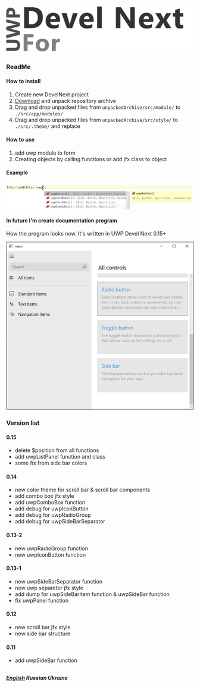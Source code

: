 
![UWPForDevelNext](https://github.com/era312/UWP-For-DevelNext/blob/master/logo.png) 

### ReadMe
#### How to install
1. Create new DevelNext project
2. [Download](https://github.com/era312/UWP-For-DevelNext/archive/master.zip) and unpack repository archive
3. Drag and drop unpacked files from ```unpackedArchive/src/module/``` to ```./src/app/modules/```
4. Drag and drop unpacked files from ```unpackedArchive/src/style/``` to ```./src/.theme/``` and replace

#### How to use
1. add uwp module to form
2. Creating objects by calling functions or add jfx class to object

#### Example

![Creating objects by calling functions](https://github.com/era312/UWP-For-DevelNext/blob/master/CellFunction.jpg) 

#### In future i'm create documentation program

How the program looks now. It's written in UWP Devel Next 0.15+

![Program](https://github.com/era312/UWP-For-DevelNext/blob/master/dkm.png)  

### Version list
#### 0.15
 * delete $position from all functions
 * add uwpListPanel function and class
 * some fix from side bar colors
#### 0.14
 * new color theme for scroll bar & scroll bar components
 * add combo box jfx style
 * add uwpComboBox function
 * add debug for uwpIconButton
 * add debug for uwpRadioGroup
 * add debug for uwpSideBarSeparator
#### 0.13-2
 * new uwpRadioGroup function
 * new uwpIconButton function
#### 0.13-1
 * new uwpSideBarSeparator function
 * new uwp separetor jfx style
 * add dump for uwpSideBarItem function & uwpSideBar function
 * fix uwpPanel function
#### 0.12
 * new scroll bar jfx style
 * new side bar structure
#### 0.11
 * add uwpSideBar function
 
##
##### [English]() Russian Ukraine
